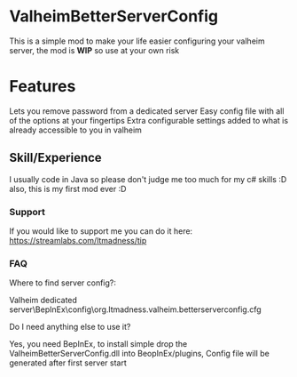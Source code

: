 # ValheimBetterServerConfig
This is a simple mod to make your life easier configuring your valheim server, the mod is <b>WIP</b> so use at your own risk

# Features
Lets you remove password from a dedicated server
Easy config file with all of the options at your fingertips
Extra configurable settings added to what is already accessible to you in valheim

## Skill/Experience
I usually code in Java so please don't judge me too much for my c# skills :D also, this is my first mod ever :D

### Support
If you would like to support me you can do it here: https://streamlabs.com/ltmadness/tip

### FAQ
Where to find server config?:

Valheim dedicated server\BepInEx\config\org.ltmadness.valheim.betterserverconfig.cfg

Do I need anything else to use it?

Yes, you need BepInEx, to install simple drop the ValheimBetterServerConfig.dll into BeopInEx/plugins,
Config file will be generated after first server start
